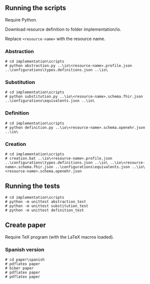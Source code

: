 ## Running the scripts

Require Python.

Download resource definition to folder implementation/io.

Replace `<resource-name>` with the resource name.

### Abstraction

```
# cd implementation\scripts
# python abstraction.py ..\io\<resource-name>.profile.json ..\configurations\types.definitions.json ..\io\
```

### Substitution

```
# cd implementation\scripts
# python substitution.py ..\io\<resource-name>.schema.fhir.json ..\configurations\equivalents.json ..\io\
```

### Definition

```
# cd implementation\scripts
# python definition.py ..\io\<resource-name>.schema.openehr.json ..\io\
```

### Creation

```
# cd implementation\scripts
# creation.bat ..\io\<resource-name>.profile.json ..\configurations\types.definitions.json ..\io\ ..\io\<resource-name>.schema.fhir.json ..\configurations\equivalents.json ..\io\<resource-name>.schema.openehr.json
```

## Running the tests

```
# cd implementation\scripts
# python -m unittest abstraction_test
# python -m unittest substitution_test
# python -m unittest definition_test
```
## Create paper

Require TeX program (with the LaTeX macros loaded).

### Spanish version

```
# cd paper\spanish
# pdflatex paper
# biber paper
# pdflatex paper
# pdflatex paper
```
